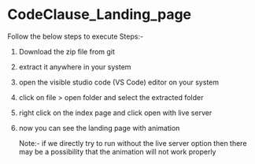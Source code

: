 # CodeClause_Landing_page

Follow the below steps to execute
Steps:-
1) Download the zip file from git
2) extract it anywhere in your system
3) open the visible studio code (VS Code) editor on your system
4) click on file > open folder and select the extracted folder
5) right click on the index page and click open with live server
6) now you can see the landing page with animation

   Note:- if we directly try to run without the live server option then there may be a possibility that the animation will not work properly


